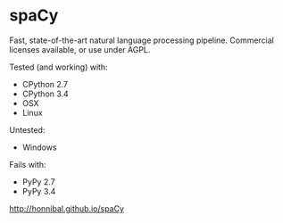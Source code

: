 spaCy
=====

Fast, state-of-the-art natural language processing pipeline. Commercial licenses available, or use under AGPL.

Tested (and working) with:

* CPython 2.7
* CPython 3.4
* OSX
* Linux 

Untested:

* Windows

Fails with:

* PyPy 2.7
* PyPy 3.4

http://honnibal.github.io/spaCy
